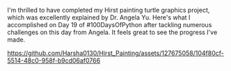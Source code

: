 I'm thrilled to have completed my Hirst painting turtle graphics project, which was excellently explained by Dr. Angela Yu. 
Here's what I accomplished on Day 19 of #100DaysOfPython after tackling numerous challenges on this day from Angela. It feels great to see the progress I've made.


https://github.com/Harsha0130/Hirst_Painting/assets/127675058/104f80cf-5514-48c0-958f-b9cd06af0766

